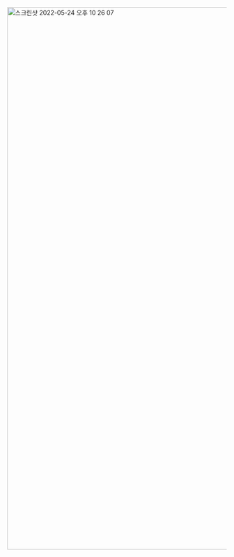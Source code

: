 
<img width="1245" alt="스크린샷 2022-05-24 오후 10 26 07" src="https://user-images.githubusercontent.com/97225263/170046270-d909bc97-87e5-4213-991d-be244b1fbbfc.png">

